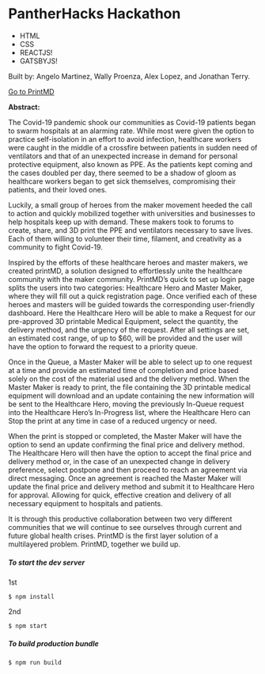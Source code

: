 # PantherHacks Hackathon

- HTML
- CSS
- REACTJS!
- GATSBYJS!

Built by: Angelo Martinez, Wally Proenza, Alex Lopez, and Jonathan Terry.

[Go to PrintMD](https://printmd-703e7.web.app/)


**Abstract:**

The Covid-19 pandemic shook our communities as Covid-19 patients began to swarm hospitals at an alarming rate. While most were given the option to practice self-isolation in an effort to avoid infection, healthcare workers were caught in the middle of a crossfire between patients in sudden need of ventilators and that of an unexpected increase in demand for personal protective equipment, also known as PPE. As the patients kept coming and the cases doubled per day, there seemed to be a shadow of gloom as healthcare workers began to get sick themselves, compromising their patients, and their loved ones.

Luckily, a small group of heroes from the maker movement heeded the call to action and quickly mobilized together with universities and businesses to help hospitals keep up with demand. These makers took to forums to create, share, and 3D print the PPE and ventilators necessary to save lives. Each of them willing to volunteer their time, filament, and creativity as a community to fight Covid-19.

Inspired by the efforts of these healthcare heroes and master makers, we created printMD, a solution designed to effortlessly unite the healthcare community with the maker community. PrintMD’s quick to set up login page splits the users into two categories: Healthcare Hero and Master Maker, where they will fill out a quick registration page. Once verified each of these heroes and masters will be guided towards the corresponding user-friendly dashboard. Here the Healthcare Hero will be able to make a Request for our pre-approved 3D printable Medical Equipment, select the quantity, the delivery method, and the urgency of the request. After all settings are set, an estimated cost range, of up to $60, will be provided and the user will have the option to forward the request to a priority queue.

Once in the Queue, a Master Maker will be able to select up to one request at a time and provide an estimated time of completion and price based solely on the cost of the material used and the delivery method. When the Master Maker is ready to print, the file containing the 3D printable medical equipment will download and an update containing the new information will be sent to the Healthcare Hero, moving the previously In-Queue request into the Healthcare Hero’s In-Progress list, where the Healthcare Hero can Stop the print at any time in case of a reduced urgency or need.

When the print is stopped or completed, the Master Maker will have the option to send an update confirming the final price and delivery method. The Healthcare Hero will then have the option to accept the final price and delivery method or, in the case of an unexpected change in delivery preference, select postpone and then proceed to reach an agreement via direct messaging. Once an agreement is reached the Master Maker will update the final price and delivery method and submit it to Healthcare Hero for approval. Allowing for quick, effective creation and delivery of all necessary equipment to hospitals and patients.

It is through this productive collaboration between two very different communities that we will continue to see ourselves through current and future global health crises. PrintMD is the first layer solution of a multilayered problem. PrintMD, together we build up.



##### To start the dev server

1st

```
$ npm install
```

2nd

```
$ npm start
```

##### To build production bundle

```
$ npm run build
```
